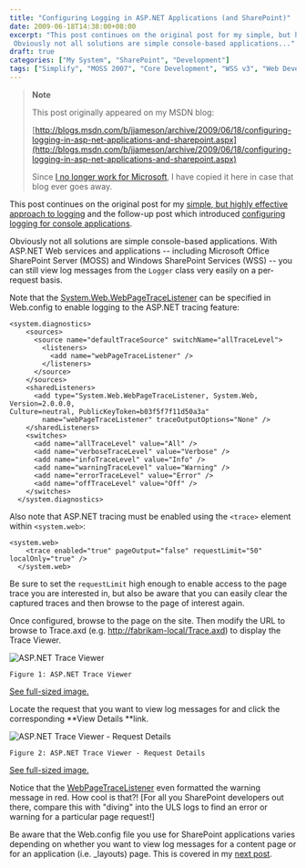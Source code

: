 ```yaml
---
title: "Configuring Logging in ASP.NET Applications (and SharePoint)"
date: 2009-06-18T14:38:00+08:00
excerpt: "This post continues on the original post for my simple, but highly effective approach to logging and the follow-up post which introduced configuring logging for console applications . 
 Obviously not all solutions are simple console-based applications..."
draft: true
categories: ["My System", "SharePoint", "Development"]
tags: ["Simplify", "MOSS 2007", "Core Development", "WSS v3", "Web Development"]
---
```


> **Note**
> 
> 
> 	This post originally appeared on my MSDN blog:  
>   
> 
> 
> [http://blogs.msdn.com/b/jjameson/archive/2009/06/18/configuring-logging-in-asp-net-applications-and-sharepoint.aspx](http://blogs.msdn.com/b/jjameson/archive/2009/06/18/configuring-logging-in-asp-net-applications-and-sharepoint.aspx)
> 
> 
> Since
> 	[I no longer work for Microsoft](/blog/jjameson/archive/2011/09/02/last-day-with-microsoft.aspx), I have copied it here in case that blog 
> 	ever goes away.


This post continues on the original post for my [simple, but highly effective approach to logging](/blog/jjameson/archive/2009/06/18/a-simple-but-highly-effective-approach-to-logging.aspx) and the follow-up post which  introduced [configuring logging for console applications](/blog/jjameson/archive/2009/06/18/configuring-logging-in-a-console-application.aspx).

Obviously not all solutions are simple console-based applications. With ASP.NET  Web services and applications -- including Microsoft Office SharePoint Server (MOSS)  and Windows SharePoint Services (WSS) -- you can still view log messages from the `Logger` class very easily on a per-request basis.

Note that the [System.Web.WebPageTraceListener](http://msdn.microsoft.com/en-us/library/system.web.webpagetracelistener.aspx) can be specified in Web.config to enable logging  to the ASP.NET tracing feature:



    <system.diagnostics>
        <sources>
          <source name="defaultTraceSource" switchName="allTraceLevel">
            <listeners>
              <add name="webPageTraceListener" />
            </listeners>
          </source>
        </sources>
        <sharedListeners>
          <add type="System.Web.WebPageTraceListener, System.Web, Version=2.0.0.0,
    Culture=neutral, PublicKeyToken=b03f5f7f11d50a3a"
            name="webPageTraceListener" traceOutputOptions="None" />
        </sharedListeners>
        <switches>
          <add name="allTraceLevel" value="All" />
          <add name="verboseTraceLevel" value="Verbose" />
          <add name="infoTraceLevel" value="Info" />
          <add name="warningTraceLevel" value="Warning" />
          <add name="errorTraceLevel" value="Error" />
          <add name="offTraceLevel" value="Off" />
        </switches>
      </system.diagnostics>



Also note that ASP.NET tracing must be enabled using the `<trace>`  element within `<system.web>`:



    <system.web>
        <trace enabled="true" pageOutput="false" requestLimit="50" localOnly="true" />
      </system.web>



Be sure to set the `requestLimit`  high enough to enable access to the page trace you are interested in, but also be  aware that you can easily clear the captured traces and then browse to the page  of interest again.

Once configured, browse to the page on the site. Then modify the URL to browse  to Trace.axd (e.g. [http://fabrikam-local/Trace.axd](http://fabrikam-local/Trace.axd))  to display the Trace Viewer.

![ASP.NET Trace Viewer](https://www.technologytoolbox.com/blog/images/www_technologytoolbox_com/blog/jjameson/7/r_ASP.NET%20Trace%20Viewer.png)
	Figure 1: ASP.NET Trace Viewer

[See full-sized image.](/blog/images/www_technologytoolbox_com/blog/jjameson/7/o_ASP.NET%20Trace%20Viewer.png) 


Locate the request that you want to view log messages for and click the corresponding **View Details **link.

![ASP.NET Trace Viewer - Request Details](https://www.technologytoolbox.com/blog/images/www_technologytoolbox_com/blog/jjameson/7/r_ASP.NET%20Trace%20Sample.png)
	Figure 2: ASP.NET Trace Viewer - Request Details

[See full-sized image.](/blog/images/www_technologytoolbox_com/blog/jjameson/7/o_ASP.NET%20Trace%20Sample.png) 


Notice that the [WebPageTraceListener](http://msdn.microsoft.com/en-us/library/system.web.webpagetracelistener.aspx) even formatted the warning message in red. How cool is  that?! [For all you SharePoint developers out there, compare this with "diving"  into the ULS logs to find an error or warning for a particular page request!]

Be aware that the Web.config file you use for SharePoint applications varies  depending on whether you want to view log messages for a content page or for an  application (i.e. \_layouts) page. This is covered in my [next post](/blog/jjameson/archive/2009/06/18/configuring-logging-in-sharepoint-application-pages.aspx).

